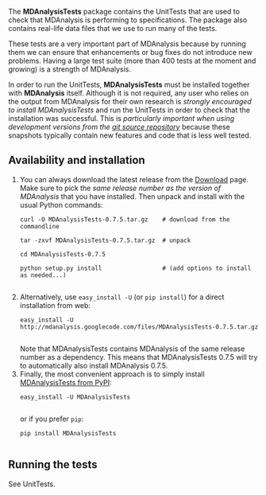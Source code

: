 The **MDAnalysisTests** package contains the UnitTests that are used to check that MDAnalysis is performing to specifications. The package also contains real-life data files that we use to run many of the tests.

These tests are a very important part of MDAnalysis because by running them we can ensure that enhancements or bug fixes do not introduce new problems. Having a large test suite (more than 400 tests at the moment and growing) is a strength of MDAnalysis.

In order to run the UnitTests, **MDAnalysisTests** must be installed together with **MDAnalysis** itself. Although it is not required, any user who relies on the output from MDAnalysis for their own research is _strongly encouraged to install MDAnalysisTests_ and run the UnitTests in order to check that the installation was successful. This is _particularly important when using development versions from the [git source repository](Source)_ because these snapshots typically contain new features and code that is less well tested.

## Availability and installation ##

<ol>
<li>You can always download the latest release from the <a href='http://download.mdanalysis.org/'>Download</a> page. Make sure to pick the <i>same release number as the version of MDAnalysis</i> that you have installed. Then unpack and install with the usual Python commands:<br>
<pre><code>curl -O MDAnalysisTests-0.7.5.tar.gz    # download from the commandline<br>
tar -zxvf MDAnalysisTests-0.7.5.tar.gz  # unpack<br>
cd MDAnalysisTests-0.7.5<br>
python setup.py install                 # (add options to install as needed...)<br>
</code></pre>
</li>
<li>Alternatively, use <code>easy_install -U</code> (or <code>pip install</code>) for a direct installation from web:<br>
<pre><code>easy_install -U http://mdanalysis.googlecode.com/files/MDAnalysisTests-0.7.5.tar.gz<br>
</code></pre>
Note that MDAnalysisTests contains MDAnalysis of the same release number as a dependency. This means that MDAnalysisTests 0.7.5 will try to automatically also install MDAnalysis 0.7.5.<br>
</li>
<li>Finally, the most convenient approach is to simply install <a href='http://pypi.python.org/pypi/MDAnalysisTests'>MDAnalysisTests from PyPI</a>:<br>
<pre><code>easy_install -U MDAnalysisTests<br>
</code></pre>
or if you prefer <code>pip</code>:<br>
<pre><code>pip install MDAnalysisTests<br>
</code></pre>
</li>
</ol>

## Running the tests ##
See UnitTests.


